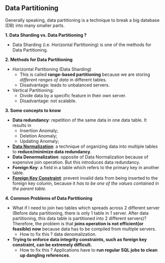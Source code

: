 ## Data Partitioning
Generally speaking, data partitioning is a technique to break a big database (DB) into many smaller parts.

**1. Data Sharding vs. Data Partitioning ?**
- Data Sharding (i.e. Horizontal Partitioning) is one of the methods for Data Partitioning.

**2. Methods for Data Partitioning**
- Horizontal Partitioning (Data Sharding)
  - This is called **range-based partitioning** because we are storing _different ranges of data_ in different tables.
  - Disadvantage: leads to unbalanced servers.
- Vertical Partitioning:
  - Divide data by a specific feature in their own server.
  - Disadvantage: not scalable.


**3. Some concepts to know**
  - **Data redundancy**: repetition of the same data in one data table. It results in
    -  Insertion Anomaly;
    -  Deletion Anomaly;
    -  Updating Anomaly;
  - **[Data Normalization](https://www.youtube.com/watch?v=xoTyrdT9SZI)**:  a technique of organizing data into multiple tables to **reduce/minimize data redundancy**.
  - **Data Denormalization**: opposite of Data Normalization because of expensive join operation. But this introduces data redundancy.
  - **Foreign Key**: a field in a table which refers to the primary key in another table.
  - **[Foreign Key Constraint](https://www.w3schools.com/sql/sql_foreignkey.asp)**: prevent invalid data from being inserted to the foreign key column, because it _has to be one of the values contained in the parent table_.

**4. Common Problems of Data Partitioning**
- What if I need to join two tables which spreads across 2 different server (Before data partitioning, there is only 1 table in 1 server. After data partitioning, this data table is partitioned into 2 different servers)? Therefore, the problem is that **joins operation is not efficient(or feasible) now** because data has to be compiled from multiple servers.
  - How to fix this ? data denomalization.
-  **Trying to enforce data integrity constraints, such as foreign key constraint, can be extremely difficult.**
    - How to fix this ? Applications have to **run regular SQL jobs to clean up dangling references**. 
